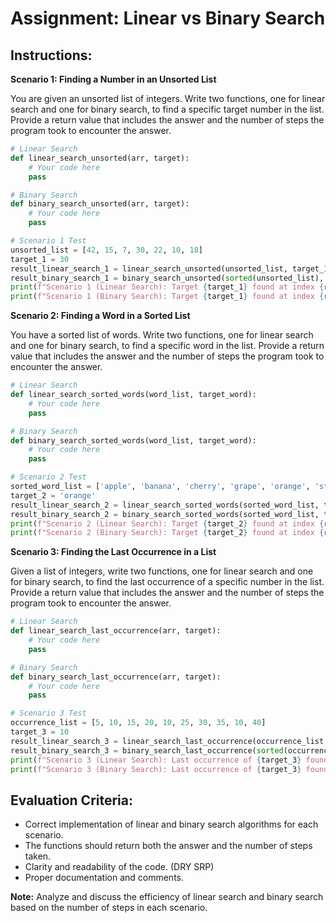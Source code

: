 # Assignment: Linear vs Binary Search

## Instructions:

**Scenario 1: Finding a Number in an Unsorted List**

You are given an unsorted list of integers. Write two functions, one for linear search and one for binary search, to find a specific target number in the list. Provide a return value that includes the answer and the number of steps the program took to encounter the answer.

```python
# Linear Search
def linear_search_unsorted(arr, target):
    # Your code here
    pass

# Binary Search
def binary_search_unsorted(arr, target):
    # Your code here
    pass

# Scenario 1 Test
unsorted_list = [42, 15, 7, 30, 22, 10, 18]
target_1 = 30
result_linear_search_1 = linear_search_unsorted(unsorted_list, target_1)
result_binary_search_1 = binary_search_unsorted(sorted(unsorted_list), target_1)
print(f"Scenario 1 (Linear Search): Target {target_1} found at index {result_linear_search_1[0]} in {result_linear_search_1[1]} steps.")
print(f"Scenario 1 (Binary Search): Target {target_1} found at index {result_binary_search_1[0]} in {result_binary_search_1[1]} steps.")
```

**Scenario 2: Finding a Word in a Sorted List**

You have a sorted list of words. Write two functions, one for linear search and one for binary search, to find a specific word in the list. Provide a return value that includes the answer and the number of steps the program took to encounter the answer.

```python
# Linear Search
def linear_search_sorted_words(word_list, target_word):
    # Your code here
    pass

# Binary Search
def binary_search_sorted_words(word_list, target_word):
    # Your code here
    pass

# Scenario 2 Test
sorted_word_list = ['apple', 'banana', 'cherry', 'grape', 'orange', 'strawberry']
target_2 = 'orange'
result_linear_search_2 = linear_search_sorted_words(sorted_word_list, target_2)
result_binary_search_2 = binary_search_sorted_words(sorted_word_list, target_2)
print(f"Scenario 2 (Linear Search): Target {target_2} found at index {result_linear_search_2[0]} in {result_linear_search_2[1]} steps.")
print(f"Scenario 2 (Binary Search): Target {target_2} found at index {result_binary_search_2[0]} in {result_binary_search_2[1]} steps.")
```

**Scenario 3: Finding the Last Occurrence in a List**

Given a list of integers, write two functions, one for linear search and one for binary search, to find the last occurrence of a specific number in the list. Provide a return value that includes the answer and the number of steps the program took to encounter the answer.

```python
# Linear Search
def linear_search_last_occurrence(arr, target):
    # Your code here
    pass

# Binary Search
def binary_search_last_occurrence(arr, target):
    # Your code here
    pass

# Scenario 3 Test
occurrence_list = [5, 10, 15, 20, 10, 25, 30, 35, 10, 40]
target_3 = 10
result_linear_search_3 = linear_search_last_occurrence(occurrence_list, target_3)
result_binary_search_3 = binary_search_last_occurrence(sorted(occurrence_list), target_3)
print(f"Scenario 3 (Linear Search): Last occurrence of {target_3} found at index {result_linear_search_3[0]} in {result_linear_search_3[1]} steps.")
print(f"Scenario 3 (Binary Search): Last occurrence of {target_3} found at index {result_binary_search_3[0]} in {result_binary_search_3[1]} steps.")
```

## Evaluation Criteria:

- Correct implementation of linear and binary search algorithms for each scenario.
- The functions should return both the answer and the number of steps taken.
- Clarity and readability of the code. (DRY SRP)
- Proper documentation and comments.

**Note:** Analyze and discuss the efficiency of linear search and binary search based on the number of steps in each scenario.

